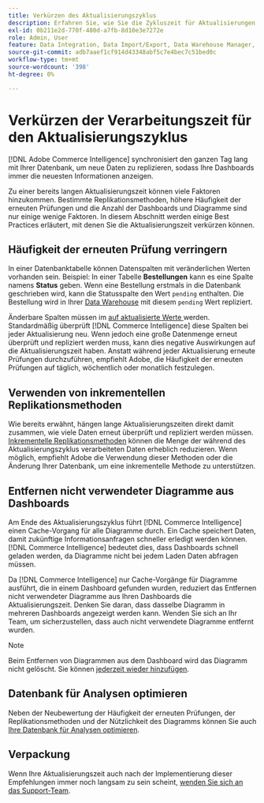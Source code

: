 ```yaml
---
title: Verkürzen des Aktualisierungszyklus
description: Erfahren Sie, wie Sie die Zykluszeit für Aktualisierungen reduzieren können.
exl-id: 0b211e2d-770f-480d-a7fb-8d10e3e7272e
role: Admin, User
feature: Data Integration, Data Import/Export, Data Warehouse Manager, Dashboards
source-git-commit: adb7aaef1cf914d43348abf5c7e4bec7c51bed0c
workflow-type: tm+mt
source-wordcount: '398'
ht-degree: 0%

---
```


# Verkürzen der Verarbeitungszeit für den Aktualisierungszyklus

[!DNL Adobe Commerce Intelligence] synchronisiert den ganzen Tag lang mit Ihrer Datenbank, um neue Daten zu replizieren, sodass Ihre Dashboards immer die neuesten Informationen anzeigen.

Zu einer bereits langen Aktualisierungszeit können viele Faktoren hinzukommen. Bestimmte Replikationsmethoden, höhere Häufigkeit der erneuten Prüfungen und die Anzahl der Dashboards und Diagramme sind nur einige wenige Faktoren. In diesem Abschnitt werden einige Best Practices erläutert, mit denen Sie die Aktualisierungszeit verkürzen können.

## Häufigkeit der erneuten Prüfung verringern

In einer Datenbanktabelle können Datenspalten mit veränderlichen Werten vorhanden sein. Beispiel: In einer Tabelle **Bestellungen** kann es eine Spalte namens **Status** geben. Wenn eine Bestellung erstmals in die Datenbank geschrieben wird, kann die Statusspalte den Wert `pending` enthalten. Die Bestellung wird in Ihrer [Data Warehouse](../data-analyst/data-warehouse-mgr/tour-dwm.md) mit diesem `pending` Wert repliziert.

Änderbare Spalten müssen im [ auf aktualisierte Werte ](../data-analyst/data-warehouse-mgr/cfg-data-rechecks.md) werden. Standardmäßig überprüft [!DNL Commerce Intelligence] diese Spalten bei jeder Aktualisierung neu. Wenn jedoch eine große Datenmenge erneut überprüft und repliziert werden muss, kann dies negative Auswirkungen auf die Aktualisierungszeit haben. Anstatt während jeder Aktualisierung erneute Prüfungen durchzuführen, empfiehlt Adobe, die Häufigkeit der erneuten Prüfungen auf täglich, wöchentlich oder monatlich festzulegen.

## Verwenden von inkrementellen Replikationsmethoden

Wie bereits erwähnt, hängen lange Aktualisierungszeiten direkt damit zusammen, wie viele Daten erneut überprüft und repliziert werden müssen. [Inkrementelle Replikationsmethoden](../data-analyst/data-warehouse-mgr/cfg-replication-methods.md) können die Menge der während des Aktualisierungszyklus verarbeiteten Daten erheblich reduzieren. Wenn möglich, empfiehlt Adobe die Verwendung dieser Methoden oder die Änderung Ihrer Datenbank, um eine inkrementelle Methode zu unterstützen.

## Entfernen nicht verwendeter Diagramme aus Dashboards

Am Ende des Aktualisierungszyklus führt [!DNL Commerce Intelligence] einen Cache-Vorgang für alle Diagramme durch. Ein Cache speichert Daten, damit zukünftige Informationsanfragen schneller erledigt werden können. [!DNL Commerce Intelligence] bedeutet dies, dass Dashboards schnell geladen werden, da Diagramme nicht bei jedem Laden Daten abfragen müssen.

Da [!DNL Commerce Intelligence] nur Cache-Vorgänge für Diagramme ausführt, die in einem Dashboard gefunden wurden, reduziert das Entfernen nicht verwendeter Diagramme aus Ihren Dashboards die Aktualisierungszeit. Denken Sie daran, dass dasselbe Diagramm in mehreren Dashboards angezeigt werden kann. Wenden Sie sich an Ihr Team, um sicherzustellen, dass auch nicht verwendete Diagramme entfernt wurden.

>[!NOTE]
>
>Beim Entfernen von Diagrammen aus dem Dashboard wird das Diagramm nicht gelöscht. Sie können [jederzeit wieder hinzufügen](../data-user/dashboards/add-charts-dashboard.md).

## Datenbank für Analysen optimieren

Neben der Neubewertung der Häufigkeit der erneuten Prüfungen, der Replikationsmethoden und der Nützlichkeit des Diagramms können Sie auch [Ihre Datenbank für Analysen optimieren](../best-practices/opt-db-analysis.md).

## Verpackung

Wenn Ihre Aktualisierungszeit auch nach der Implementierung dieser Empfehlungen immer noch langsam zu sein scheint, [wenden Sie sich an das Support-Team](https://experienceleague.adobe.com/docs/commerce-knowledge-base/kb/troubleshooting/miscellaneous/mbi-service-policies.html?lang=de).
